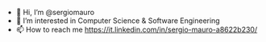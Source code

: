 - 👋 Hi, I’m @sergiomauro
- 👀 I’m interested in Computer Science & Software Engineering
- 📫 How to reach me https://it.linkedin.com/in/sergio-mauro-a8622b230/

<!---
sergiomauro/sergiomauro is a ✨ special ✨ repository because its `README.md` (this file) appears on your GitHub profile.
You can click the Preview link to take a look at your changes.
--->
